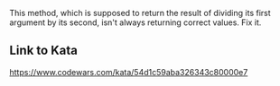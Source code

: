 This method, which is supposed to return the result of dividing its first argument by its second, isn't always returning correct values. Fix it.

## Link to Kata
https://www.codewars.com/kata/54d1c59aba326343c80000e7